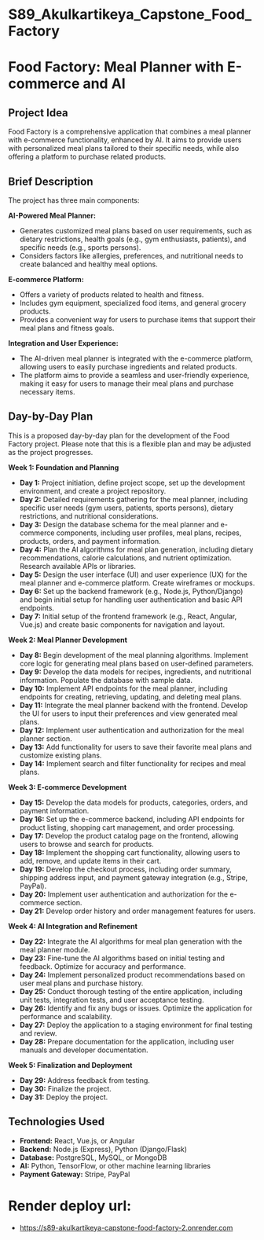 # S89_Akulkartikeya_Capstone_Food_Factory

# Food Factory: Meal Planner with E-commerce and AI

## Project Idea

Food Factory is a comprehensive application that combines a meal planner with e-commerce functionality, enhanced by AI. It aims to provide users with personalized meal plans tailored to their specific needs, while also offering a platform to purchase related products.

## Brief Description

The project has three main components:

**AI-Powered Meal Planner:**

* Generates customized meal plans based on user requirements, such as dietary restrictions, health goals (e.g., gym enthusiasts, patients), and specific needs (e.g., sports persons).
* Considers factors like allergies, preferences, and nutritional needs to create balanced and healthy meal options.

**E-commerce Platform:**

* Offers a variety of products related to health and fitness.
* Includes gym equipment, specialized food items, and general grocery products.
* Provides a convenient way for users to purchase items that support their meal plans and fitness goals.

**Integration and User Experience:**

* The AI-driven meal planner is integrated with the e-commerce platform, allowing users to easily purchase ingredients and related products.
* The platform aims to provide a seamless and user-friendly experience, making it easy for users to manage their meal plans and purchase necessary items.

## Day-by-Day Plan

This is a proposed day-by-day plan for the development of the Food Factory project. Please note that this is a flexible plan and may be adjusted as the project progresses.

**Week 1: Foundation and Planning**

* **Day 1:** Project initiation, define project scope, set up the development environment, and create a project repository.
* **Day 2:** Detailed requirements gathering for the meal planner, including specific user needs (gym users, patients, sports persons), dietary restrictions, and nutritional considerations.
* **Day 3:** Design the database schema for the meal planner and e-commerce components, including user profiles, meal plans, recipes, products, orders, and payment information.
* **Day 4:** Plan the AI algorithms for meal plan generation, including dietary recommendations, calorie calculations, and nutrient optimization. Research available APIs or libraries.
* **Day 5:** Design the user interface (UI) and user experience (UX) for the meal planner and e-commerce platform. Create wireframes or mockups.
* **Day 6:** Set up the backend framework (e.g., Node.js, Python/Django) and begin initial setup for handling user authentication and basic API endpoints.
* **Day 7:** Initial setup of the frontend framework (e.g., React, Angular, Vue.js) and create basic components for navigation and layout.

**Week 2: Meal Planner Development**

* **Day 8:** Begin development of the meal planning algorithms. Implement core logic for generating meal plans based on user-defined parameters.
* **Day 9:** Develop the data models for recipes, ingredients, and nutritional information. Populate the database with sample data.
* **Day 10:** Implement API endpoints for the meal planner, including endpoints for creating, retrieving, updating, and deleting meal plans.
* **Day 11:** Integrate the meal planner backend with the frontend. Develop the UI for users to input their preferences and view generated meal plans.
* **Day 12:** Implement user authentication and authorization for the meal planner section.
* **Day 13:** Add functionality for users to save their favorite meal plans and customize existing plans.
* **Day 14:** Implement search and filter functionality for recipes and meal plans.

**Week 3: E-commerce Development**

* **Day 15:** Develop the data models for products, categories, orders, and payment information.
* **Day 16:** Set up the e-commerce backend, including API endpoints for product listing, shopping cart management, and order processing.
* **Day 17:** Develop the product catalog page on the frontend, allowing users to browse and search for products.
* **Day 18:** Implement the shopping cart functionality, allowing users to add, remove, and update items in their cart.
* **Day 19:** Develop the checkout process, including order summary, shipping address input, and payment gateway integration (e.g., Stripe, PayPal).
* **Day 20:** Implement user authentication and authorization for the e-commerce section.
* **Day 21:** Develop order history and order management features for users.

**Week 4: AI Integration and Refinement**

* **Day 22:** Integrate the AI algorithms for meal plan generation with the meal planner module.
* **Day 23:** Fine-tune the AI algorithms based on initial testing and feedback. Optimize for accuracy and performance.
* **Day 24:** Implement personalized product recommendations based on user meal plans and purchase history.
* **Day 25:** Conduct thorough testing of the entire application, including unit tests, integration tests, and user acceptance testing.
* **Day 26:** Identify and fix any bugs or issues. Optimize the application for performance and scalability.
* **Day 27:** Deploy the application to a staging environment for final testing and review.
* **Day 28:** Prepare documentation for the application, including user manuals and developer documentation.

**Week 5: Finalization and Deployment**

* **Day 29:** Address feedback from testing.
* **Day 30:** Finalize the project.
* **Day 31:** Deploy the project.

## Technologies Used

* **Frontend:** React, Vue.js, or Angular
* **Backend:** Node.js (Express), Python (Django/Flask)
* **Database:** PostgreSQL, MySQL, or MongoDB
* **AI:** Python, TensorFlow, or other machine learning libraries
* **Payment Gateway:** Stripe, PayPal

# Render deploy url:
* https://s89-akulkartikeya-capstone-food-factory-2.onrender.com

